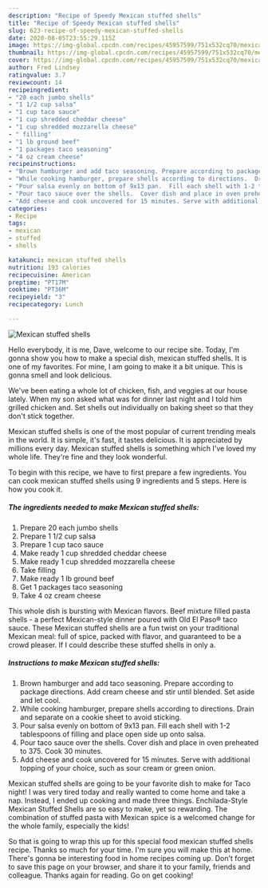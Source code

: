 ```yaml
---
description: "Recipe of Speedy Mexican stuffed shells"
title: "Recipe of Speedy Mexican stuffed shells"
slug: 623-recipe-of-speedy-mexican-stuffed-shells
date: 2020-08-05T23:55:29.115Z
image: https://img-global.cpcdn.com/recipes/45957599/751x532cq70/mexican-stuffed-shells-recipe-main-photo.jpg
thumbnail: https://img-global.cpcdn.com/recipes/45957599/751x532cq70/mexican-stuffed-shells-recipe-main-photo.jpg
cover: https://img-global.cpcdn.com/recipes/45957599/751x532cq70/mexican-stuffed-shells-recipe-main-photo.jpg
author: Fred Lindsey
ratingvalue: 3.7
reviewcount: 14
recipeingredient:
- "20 each jumbo shells"
- "1 1/2 cup salsa"
- "1 cup taco sauce"
- "1 cup shredded cheddar cheese"
- "1 cup shredded mozzarella cheese"
- " filling"
- "1 lb ground beef"
- "1 packages taco seasoning"
- "4 oz cream cheese"
recipeinstructions:
- "Brown hamburger and add taco seasoning. Prepare according to package directions.  Add cream cheese and stir until blended.  Set aside and let cool."
- "While cooking hamburger, prepare shells according to directions.  Drain and separate on a cookie sheet to avoid sticking."
- "Pour salsa evenly on bottom of 9x13 pan.  Fill each shell with 1-2 tablespoons of filling and place open side up onto salsa."
- "Pour taco sauce over the shells.  Cover dish and place in oven preheated to 375.  Cook 30 minutes."
- "Add cheese and cook uncovered for 15 minutes. Serve with additional topping of your choice, such as sour cream or green onion."
categories:
- Recipe
tags:
- mexican
- stuffed
- shells

katakunci: mexican stuffed shells 
nutrition: 193 calories
recipecuisine: American
preptime: "PT17M"
cooktime: "PT36M"
recipeyield: "3"
recipecategory: Lunch

---
```



![Mexican stuffed shells](https://img-global.cpcdn.com/recipes/45957599/751x532cq70/mexican-stuffed-shells-recipe-main-photo.jpg)

Hello everybody, it is me, Dave, welcome to our recipe site. Today, I'm gonna show you how to make a special dish, mexican stuffed shells. It is one of my favorites. For mine, I am going to make it a bit unique. This is gonna smell and look delicious.

We&#39;ve been eating a whole lot of chicken, fish, and veggies at our house lately. When my son asked what was for dinner last night and I told him grilled chicken and. Set shells out individually on baking sheet so that they don&#39;t stick together.

Mexican stuffed shells is one of the most popular of current trending meals in the world. It is simple, it's fast, it tastes delicious. It is appreciated by millions every day. Mexican stuffed shells is something which I've loved my whole life. They're fine and they look wonderful.


To begin with this recipe, we have to first prepare a few ingredients. You can cook mexican stuffed shells using 9 ingredients and 5 steps. Here is how you cook it.

<!--inarticleads1-->

##### The ingredients needed to make Mexican stuffed shells:

1. Prepare 20 each jumbo shells
1. Prepare 1 1/2 cup salsa
1. Prepare 1 cup taco sauce
1. Make ready 1 cup shredded cheddar cheese
1. Make ready 1 cup shredded mozzarella cheese
1. Take  filling
1. Make ready 1 lb ground beef
1. Get 1 packages taco seasoning
1. Take 4 oz cream cheese


This whole dish is bursting with Mexican flavors. Beef mixture filled pasta shells - a perfect Mexican-style dinner poured with Old El Paso® taco sauce. These Mexican stuffed shells are a fun twist on your traditional Mexican meal: full of spice, packed with flavor, and guaranteed to be a crowd pleaser. If I could describe these stuffed shells in only a. 

<!--inarticleads2-->

##### Instructions to make Mexican stuffed shells:

1. Brown hamburger and add taco seasoning. Prepare according to package directions.  Add cream cheese and stir until blended.  Set aside and let cool.
1. While cooking hamburger, prepare shells according to directions.  Drain and separate on a cookie sheet to avoid sticking.
1. Pour salsa evenly on bottom of 9x13 pan.  Fill each shell with 1-2 tablespoons of filling and place open side up onto salsa.
1. Pour taco sauce over the shells.  Cover dish and place in oven preheated to 375.  Cook 30 minutes.
1. Add cheese and cook uncovered for 15 minutes. Serve with additional topping of your choice, such as sour cream or green onion.


Mexican stuffed shells are going to be your favorite dish to make for Taco night! I was very tired today and really wanted to come home and take a nap. Instead, I ended up cooking and made three things. Enchilada-Style Mexican Stuffed Shells are so easy to make, yet so rewarding. The combination of stuffed pasta with Mexican spice is a welcomed change for the whole family, especially the kids! 

So that is going to wrap this up for this special food mexican stuffed shells recipe. Thanks so much for your time. I'm sure you will make this at home. There's gonna be interesting food in home recipes coming up. Don't forget to save this page on your browser, and share it to your family, friends and colleague. Thanks again for reading. Go on get cooking!
